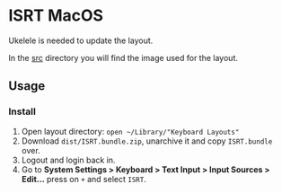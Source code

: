 # ISRT MacOS

Ukelele is needed to update the layout.

In the [src](./src) directory you will find the image used for the layout.

## Usage

### Install

1. Open layout directory: `open ~/Library/"Keyboard Layouts"`
2. Download `dist/ISRT.bundle.zip`, unarchive it and copy `ISRT.bundle` over.
3. Logout and login back in.
4. Go to **System Settings > Keyboard > Text Input > Input Sources > Edit...** press on `+` and select `ISRT`.
